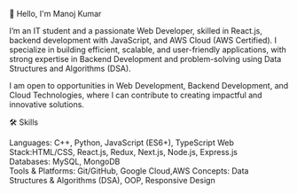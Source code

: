 👋 Hello, I'm Manoj Kumar
 
I’m an IT student and a passionate Web Developer, skilled in React.js, backend development with JavaScript, and AWS Cloud (AWS Certified). I specialize in building efficient, scalable, and user-friendly applications, with strong expertise in Backend Development and problem-solving using Data Structures and Algorithms (DSA).

I am open to opportunities in Web Development, Backend Development, and Cloud Technologies, where I can contribute to creating impactful and innovative solutions.


🛠️ Skills  

Languages: C++, Python, JavaScript (ES6+), TypeScript 
Web Stack:HTML/CSS, React.js, Redux, Next.js, Node.js, Express.js  
Databases: MySQL, MongoDB  
Tools & Platforms: Git/GitHub, Google Cloud,AWS
Concepts: Data Structures & Algorithms (DSA), OOP, Responsive Design 

